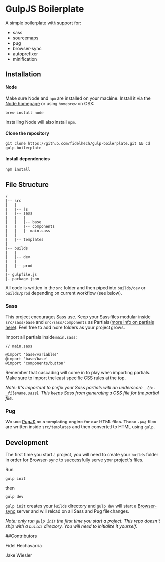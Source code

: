 # GulpJS Boilerplate

A simple boilerplate with support for:

* sass
* sourcemaps
* pug
* browser-sync
* autoprefixer
* minification


## Installation

#### Node
Make sure Node and `npm` are installed on your machine. Install it via the [Node homepage](https://nodejs.org/en/) or using `homebrew` on OSX:

```
brew install node
```

Installing Node will also install `npm`.


#### Clone the repository

```
git clone https://github.com/fidelhech/gulp-boilerplate.git && cd gulp-boilerplate
```

#### Install dependencies

```
npm install
```


## File Structure

```
/
|-- src
|   |
|   |-- js
|   |-- sass
|   |   |
|   |   |-- base
|   |   |-- components
|   |   |- main.sass
|   |
|   |-- templates
|
|-- builds
|   |
|   |-- dev
|   |
|   |-- prod
|
|- gulpfile.js
|- package.json
```

All code is written in the `src` folder and then piped into `builds/dev` or `builds/prod` depending on current workflow (see below).

### Sass

This project encourages Sass use. Keep your Sass files modular inside `src/sass/base` and `src/sass/components` as Partials ([more info on partials here](http://sass-lang.com/guide)). Feel free to add more folders as your project grows.

Import all partials inside `main.sass`:

```
// main.sass

@import 'base/variables'
@import 'base/base'
@import 'components/button'
```

Remember that cascading will come in to play when importing partials. Make sure to import the least specific CSS rules at the top.

*Note: It's important to prefix your Sass partials with an underscore `_` (`ie. _filename.sass`). This keeps Sass from generating a CSS file for the partial file.*


### Pug

We use [PugJS](https://pugjs.org/api/getting-started.html) as a templating engine for our HTML files. These `.pug` files are written inside  `src/templates` and then converted to HTML using `gulp`.


## Development

The first time you start a project, you will need to create your `builds` folder in order for Browser-sync to successfully serve your project's files.

Run

```
gulp init
```

then

```
gulp dev
```

`gulp init` creates your `builds` directory and `gulp dev` will start a [Browser-sync](https://browsersync.io/) server and will reload on all Sass and Pug file changes.

*Note: only run `gulp init` the first time you start a project. This repo doesn't ship with a `builds` directory. You will need to initialize it yourself.*






##Contributors

Fidel Hechavarria

Jake Wiesler
